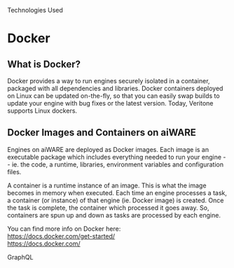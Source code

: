 Technologies Used

# Docker

<describe usage in VDA>

## What is Docker?
Docker provides a way to run engines securely isolated in a container, packaged with all dependencies and libraries. Docker containers deployed on Linux can be updated on-the-fly, so that you can easily swap builds to update your engine with bug fixes or the latest version. Today, Veritone supports Linux dockers.

## Docker Images and Containers on aiWARE
Engines on aiWARE are deployed as Docker images. Each image is an executable package which includes everything needed to run your engine -- ie. the code, a runtime, libraries, environment variables and configuration files.

A container is a runtime instance of an image. This is what the image becomes in memory when executed. Each time an engine processes a task, a container (or instance) of that engine (ie. Docker image) is created. Once the task is complete, the container which processed it goes away. So, containers are spun up and down as tasks are processed by each engine.

<external resources>

You can find more info on Docker here:
<br> https://docs.docker.com/get-started/
<br> https://docs.docker.com/

GraphQL
<describe usage in VDA>
<external resources>
